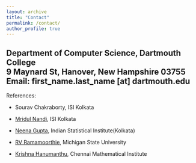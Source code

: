 ```yaml
---
layout: archive
title: "Contact"
permalink: /contact/
author_profile: true
---
```

Department of Computer Science, Dartmouth College<br>
9 Maynard St, Hanover, New Hampshire 03755<br>
Email: first_name.last_name [at] dartmouth.edu
---

References:

* Sourav Chakraborty, ISI Kolkata

* [Mridul Nandi](https://www.isical.ac.in/~mridul/), ISI Kolkata

* [Neena Gupta](https://en.wikipedia.org/wiki/Neena_Gupta_(mathematician)), Indian Statistical Institute(Kolkata)

* [RV Ramamoorthie](https://www.stt.msu.edu/~ramamoor/), Michigan State University

* [Krishna Hanumanthu](https://www.cmi.ac.in/~krishna/), Chennai Mathematical Institute